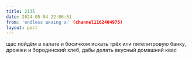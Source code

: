 ```yaml
---
title: 2135
date: 2024-05-04 22:06:51
from: 'endless шизing ⍼' (channel1162404975)
layout: post
---
```


щас пойдём в халате и босичком искать трёх или пятелитровую банку, дрожжи и бородинский хлеб, дабы делать вкусный домашний квас
